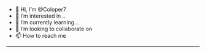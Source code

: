- 👋 Hi, I’m @Coloper7
- 👀 I’m interested in ..
- 🌱 I’m currently learning ..
- 💞️ I’m looking to collaborate on   
- 📫 How to reach me   
------------
  
